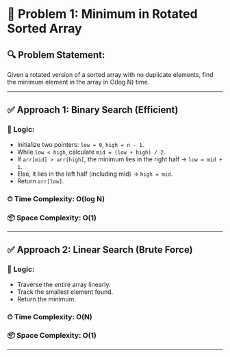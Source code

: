 # 🧠 Problem 1: Minimum in Rotated Sorted Array

## 🔍 Problem Statement:
Given a rotated version of a sorted array with no duplicate elements, find the minimum element in the array in O(log N) time.

---

## ✅ Approach 1: Binary Search (Efficient)

### 🔸 Logic:
- Initialize two pointers: `low = 0`, `high = n - 1`.
- While `low < high`, calculate `mid = (low + high) / 2`.
- If `arr[mid] > arr[high]`, the minimum lies in the right half → `low = mid + 1`.
- Else, it lies in the left half (including mid) → `high = mid`.
- Return `arr[low]`.

### ⏱ Time Complexity: O(log N)  
### 📦 Space Complexity: O(1)

---

## ✅ Approach 2: Linear Search (Brute Force)

### 🔸 Logic:
- Traverse the entire array linearly.
- Track the smallest element found.
- Return the minimum.

### ⏱ Time Complexity: O(N)  
### 📦 Space Complexity: O(1)

---